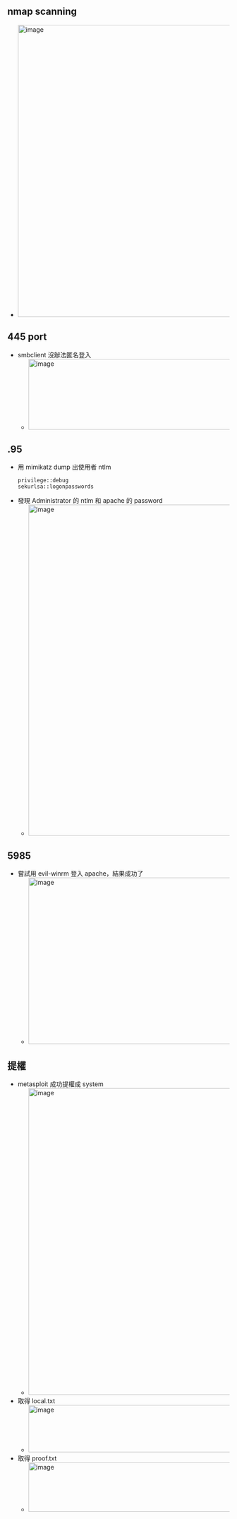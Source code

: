 ## nmap scanning
- <img width="1918" height="662" alt="image" src="https://github.com/user-attachments/assets/a3dc9ff7-d787-4a67-82ce-8b5856271c41" />

## 445 port 
- smbclient 沒辦法匿名登入
  - <img width="942" height="160" alt="image" src="https://github.com/user-attachments/assets/ea94b21a-179a-4ab2-9650-daa1487a9a25" />

## .95
- 用 mimikatz dump 出使用者 ntlm
  ```
  privilege::debug
  sekurlsa::logonpasswords
  ```
- 發現 Administrator 的 ntlm 和 apache 的 password
  - <img width="1918" height="750" alt="image" src="https://github.com/user-attachments/assets/d7665a1d-1f80-4ba1-b29c-f802a73999f9" />

## 5985
- 嘗試用 evil-winrm 登入 apache，結果成功了
  - <img width="1918" height="377" alt="image" src="https://github.com/user-attachments/assets/a99515fd-55fd-4d80-829a-3da0e594e724" />

## 提權
- metasploit 成功提權成 system
  - <img width="1918" height="695" alt="image" src="https://github.com/user-attachments/assets/a12207b6-3eca-4e66-99e5-fb2d4fb9e8f2" />
- 取得 local.txt
  - <img width="985" height="107" alt="image" src="https://github.com/user-attachments/assets/b34a021c-0eda-4bbb-9b72-294c9146de01" />
- 取得 proof.txt
  - <img width="1033" height="112" alt="image" src="https://github.com/user-attachments/assets/026d1544-ae8d-4c13-a7a3-3f5065b11fed" />



















































